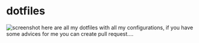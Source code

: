 # dotfiles
  <!--table-->
![screenshot](images/screenshot.png)
here are all my dotfiles with all my configurations, if you have some advices for me you can create pull request....

